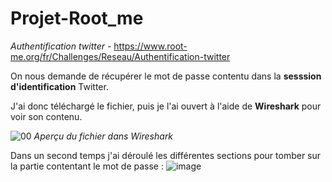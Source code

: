 # Projet-Root_me

*Authentification twitter* - https://www.root-me.org/fr/Challenges/Reseau/Authentification-twitter

On nous demande de récupérer le mot de passe contentu dans la **sesssion d'identification** Twitter.

J'ai donc téléchargé le fichier, puis je l'ai ouvert à l'aide de **Wireshark** pour voir son contenu.

![00](https://user-images.githubusercontent.com/91454016/166663718-768b65e5-d174-4523-81dd-1d7e211c7deb.png)
*Aperçu du fichier dans Wireshark*

Dans un second temps j'ai déroulé les différentes sections pour tomber sur la partie contentant le mot de passe :
![image](https://user-images.githubusercontent.com/91454016/166664902-cf7f86f6-1dfe-4a60-b319-da41345c2204.png)
